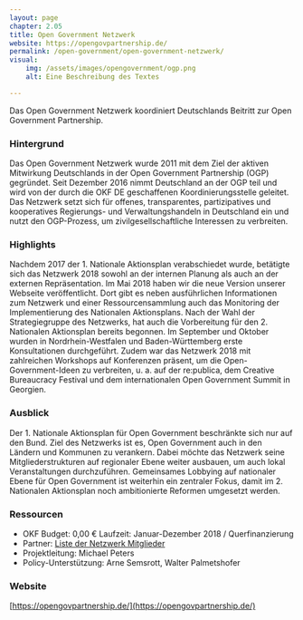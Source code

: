 ```yaml
---
layout: page
chapter: 2.05
title: Open Government Netzwerk
website: https://opengovpartnership.de/
permalink: /open-government/open-government-netzwerk/
visual:
    img: /assets/images/opengovernment/ogp.png
    alt: Eine Beschreibung des Textes

---
```


Das Open Government Netzwerk koordiniert Deutschlands Beitritt zur Open Government Partnership. 

### Hintergrund

Das Open Government Netzwerk wurde 2011 mit dem Ziel der aktiven Mitwirkung Deutschlands in der Open Government Partnership (OGP) gegründet. Seit Dezember 2016 nimmt Deutschland an der OGP teil und wird von der durch die OKF DE geschaffenen Koordinierungsstelle geleitet. Das Netzwerk setzt sich für offenes, transparentes, partizipatives und kooperatives Regierungs- und Verwaltungshandeln in Deutschland ein und nutzt den OGP-Prozess, um zivilgesellschaftliche Interessen zu verbreiten.

### Highlights

Nachdem 2017 der 1. Nationale Aktionsplan verabschiedet wurde, betätigte sich das Netzwerk 2018 sowohl an der internen Planung als auch an der externen Repräsentation. Im Mai 2018 haben wir die neue Version unserer Webseite veröffentlicht. Dort gibt es neben ausführlichen Informationen zum Netzwerk und einer Ressourcensammlung auch das Monitoring der Implementierung des Nationalen Aktionsplans. Nach der Wahl der Strategiegruppe des Netzwerks, hat auch die Vorbereitung für den 2. Nationalen Aktionsplan bereits begonnen. Im September und Oktober wurden in Nordrhein-Westfalen und Baden-Württemberg erste Konsultationen durchgeführt. Zudem war das Netzwerk 2018 mit zahlreichen Workshops auf Konferenzen präsent, um die Open-Government-Ideen zu verbreiten, u. a. auf der re:publica, dem Creative Bureaucracy Festival und dem internationalen Open Government Summit in Georgien.


### Ausblick

Der 1. Nationale Aktionsplan für Open Government beschränkte sich nur auf den Bund. Ziel des Netzwerks ist es, Open Government auch in den Ländern und Kommunen zu verankern. Dabei möchte das Netzwerk seine Mitgliederstrukturen auf regionaler Ebene weiter ausbauen, um auch lokal Veranstaltungen durchzuführen. Gemeinsames Lobbying auf nationaler Ebene für Open Government ist weiterhin ein zentraler Fokus, damit im 2. Nationalen Aktionsplan noch ambitionierte Reformen umgesetzt werden.

### Ressourcen

* OKF Budget: 0,00 € Laufzeit: Januar-Dezember 2018 / Querfinanzierung
* Partner: [Liste der Netzwerk Mitglieder](https://opengovpartnership.de/open-gov-netzwerk/)
* Projektleitung: Michael Peters
* Policy-Unterstützung: Arne Semsrott, Walter Palmetshofer


### Website

[https://opengovpartnership.de/](https://opengovpartnership.de/)
